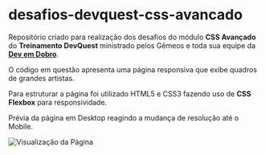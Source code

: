 # desafios-devquest-css-avancado
Repositório criado para realização dos desafios do módulo **CSS Avançado** do **Treinamento DevQuest** ministrado pelos Gêmeos e toda sua equipe da **[Dev em Dobro](https://www.instagram.com/devemdobro/)**.

O código em questão apresenta uma página responsiva que exibe quadros de grandes artistas.

Para estruturar a página foi utilizado HTML5 e CSS3 fazendo uso de **CSS Flexbox** para responsividade.

Prévia da página em Desktop reagindo a mudança de resolução até o Mobile.

![Visualização da Página](assets/readme/anim.gif)